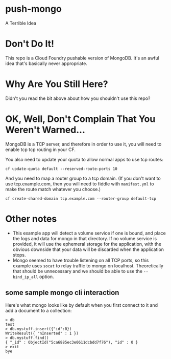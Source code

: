 # push-mongo
A Terrible Idea

# Don't Do It!
This repo is a Cloud Foundry pushable version of MongoDB. It's an awful idea that's basically never appropriate.

# Why Are You Still Here?
Didn't you read the bit above about how you shouldn't use this repo?

# OK, Well, Don't Complain That You Weren't Warned...
MongoDB is a TCP server, and therefore in order to use it, you will need to enable tcp tcp routing in your CF.  

You also need to update your quota to allow normal apps to use tcp routes:
```
cf update-quota default --reserved-route-ports 10
```

And you need to map a router group to a tcp domain.  (If you don't want to use tcp.example.com, then you will need to fiddle with `manifest.yml` to make the route match whatever you choose.)
```
cf create-shared-domain tcp.example.com --router-group default-tcp
```

# Other notes
- This example app will detect a volume service if one is bound, and place the logs and data for mongo in that directory.  If no volume service is provided, it will use the ephemeral storage for the application, with the obvious downside that your data will be discarded when the application stops.
- Mongo seemed to have trouble listening on all TCP ports, so this example uses `socat` to relay traffic to mongo on localhost.  Theoretically that should be unnecessary and we should be able to use the `--bind_ip_all` option.

## some sample mongo cli interaction
Here's what mongo looks like by default when you first connect to it and add a document to a collection:
```
> db
test
> db.mystuff.insert({"id":0})
WriteResult({ "nInserted" : 1 })
> db.mystuff.find()
{ "_id" : ObjectId("5ca6885ec3e0611dcbdd7f76"), "id" : 0 }
> exit
bye
```
